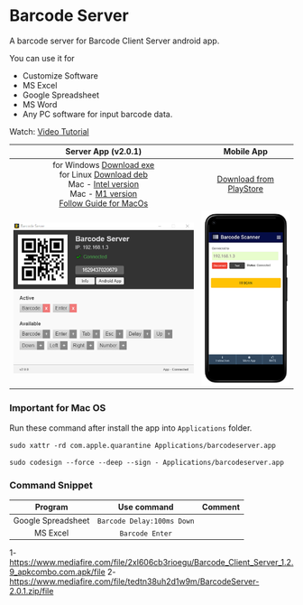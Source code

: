 # Barcode Server
A barcode server for Barcode Client Server android app.

You can use it for
- Customize Software
- MS Excel
- Google Spreadsheet
- MS Word
- Any PC software for input barcode data.


Watch: [Video Tutorial](https://youtu.be/l2qS5Zagm-I)


Server App (v2.0.1)            |  Mobile App
:-------------------------:|:-------------------------:
for Windows [Download exe](https://github.com/haruncpi/barcode-server/releases/download/v2.0.1/BarcodeServer-2.0.1.zip) <br> for Linux [Download deb](https://github.com/haruncpi/barcode-server/releases/download/v2.0.1/barcodeserver_2.0.1_amd64.deb) <br> Mac - [Intel version](https://github.com/haruncpi/barcode-server/releases/download/v2.0.1/barcodeserver-2.0.1-mac-intel.zip) <br> Mac - [M1 version](https://github.com/haruncpi/barcode-server/releases/download/v2.0.1/barcodeserver-2.0.1-mac-m1.zip) <br> [Follow Guide for MacOs](#important-for-mac-os)| [Download from PlayStore](https://play.google.com/store/apps/details?id=com.learn24bd.barcode)
![](barcode-server.png) |  ![](app-preview.png)


### Important for Mac OS
Run these command after install the app into `Applications` folder.

```
sudo xattr -rd com.apple.quarantine Applications/barcodeserver.app
```

```
sudo codesign --force --deep --sign - Applications/barcodeserver.app
```

### Command Snippet

Program            |  Use command |  Comment
:------------------:|:------------:|:----------
Google Spreadsheet | `Barcode Delay:100ms Down` |
MS Excel | `Barcode Enter` |



1- https://www.mediafire.com/file/2xl606cb3rioegu/Barcode_Client_Server_1.2.9_apkcombo.com.apk/file
2- https://www.mediafire.com/file/tedtn38uh2d1w9m/BarcodeServer-2.0.1.zip/file

